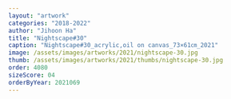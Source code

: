 ```yaml
---
layout: "artwork"
categories: "2018-2022"
author: "Jihoon Ha"
title: "Nightscape#30"
caption: "Nightscape#30_acrylic,oil on canvas_73×61㎝_2021"
image: /assets/images/artworks/2021/nightscape-30.jpg
thumb: /assets/images/artworks/2021/thumbs/nightscape-30.jpg
order: 4080
sizeScore: 04
orderByYear: 2021069
---
```

